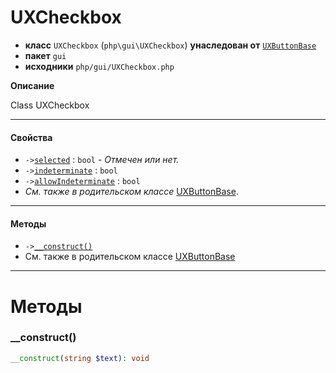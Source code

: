 # UXCheckbox

- **класс** `UXCheckbox` (`php\gui\UXCheckbox`) **унаследован от** [`UXButtonBase`](https://github.com/jphp-compiler/jphp/blob/master/exts/jphp-gui-ext/api-docs/classes/php/gui/UXButtonBase.ru.md)
- **пакет** `gui`
- **исходники** `php/gui/UXCheckbox.php`

**Описание**

Class UXCheckbox

---

#### Свойства

- `->`[`selected`](#prop-selected) : `bool` - _Отмечен или нет._
- `->`[`indeterminate`](#prop-indeterminate) : `bool`
- `->`[`allowIndeterminate`](#prop-allowindeterminate) : `bool`
- *См. также в родительском классе* [UXButtonBase](https://github.com/jphp-compiler/jphp/blob/master/exts/jphp-gui-ext/api-docs/classes/php/gui/UXButtonBase.ru.md).

---

#### Методы

- `->`[`__construct()`](#method-__construct)
- См. также в родительском классе [UXButtonBase](https://github.com/jphp-compiler/jphp/blob/master/exts/jphp-gui-ext/api-docs/classes/php/gui/UXButtonBase.ru.md)

---
# Методы

<a name="method-__construct"></a>

### __construct()
```php
__construct(string $text): void
```